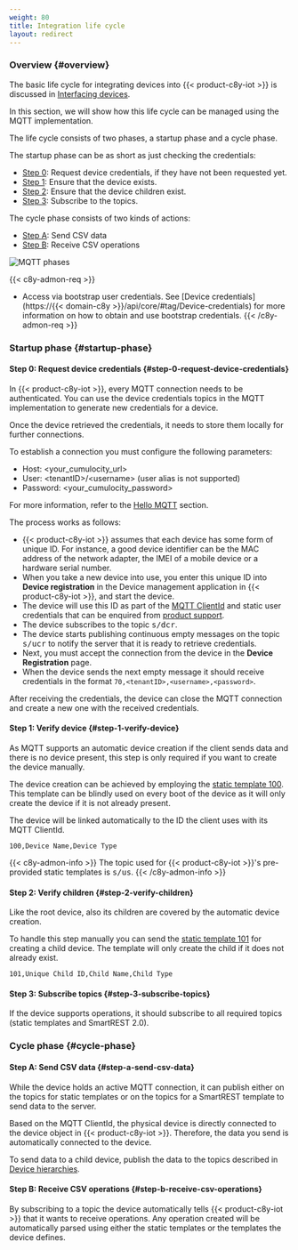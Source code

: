 ```yaml
---
weight: 80
title: Integration life cycle
layout: redirect
---
```


### Overview {#overview}

The basic life cycle for integrating devices into {{< product-c8y-iot >}} is discussed in [Interfacing devices](/concepts/interfacing-devices).

In this section, we will show how this life cycle can be managed using the MQTT implementation.

The life cycle consists of two phases, a startup phase and a cycle phase.

The startup phase can be as short as just checking the credentials:

* [Step 0](#step-0-request-device-credentials): Request device credentials, if they have not been requested yet.
* [Step 1](#step-1-verify-device): Ensure that the device exists.
* [Step 2](#step-2-verify-children): Ensure that the device children exist.
* [Step 3](#step-3-subscribe-topics): Subscribe to the topics.

The cycle phase consists of two kinds of actions:

* [Step A](#step-a-send-csv-data): Send CSV data
* [Step B](#step-b-receive-csv-operations): Receive CSV operations

![MQTT phases](/images/mqtt/mqttDeviceIntegration.png)

{{< c8y-admon-req >}}
* Access via bootstrap user credentials. See [Device credentials](https://{{< domain-c8y >}}/api/core/#tag/Device-credentials) for more information on how to obtain and use bootstrap credentials.
{{< /c8y-admon-req >}}


### Startup phase {#startup-phase}

#### Step 0: Request device credentials {#step-0-request-device-credentials}

In {{< product-c8y-iot >}}, every MQTT connection needs to be authenticated. You can use the device credentials topics in the MQTT implementation to generate new credentials for a device.

Once the device retrieved the credentials, it needs to store them locally for further connections.

To establish a connection you must configure the following parameters:

- Host: &lt;your&#95;cumulocity_url>
- User: &lt;tenantID>/&lt;username> (user alias is not supported)
- Password: &lt;your&#95;cumulocity_password>

For more information, refer to the [Hello MQTT](/device-integration/mqtt-examples/#hello-mqtt) section.

The process works as follows:

* {{< product-c8y-iot >}} assumes that each device has some form of unique ID. For instance, a good device identifier can be the MAC address of the network adapter, the IMEI of a mobile device or a hardware serial number.
* When you take a new device into use, you enter this unique ID into **Device registration** in the Device management application in {{< product-c8y-iot >}}, and start the device.
* The device will use this ID as part of the [MQTT ClientId](/device-integration/mqtt#mqtt-clientid) and static user credentials that can be enquired from [product support](/additional-resources/contacting-support/).
* The device subscribes to the topic <kbd>s/dcr</kbd>.
* The device starts publishing continuous empty messages on the topic <kbd>s/ucr</kbd> to notify the server that it is ready to retrieve credentials.
* Next, you must accept the connection from the device in the **Device Registration** page.
* When the device sends the next empty message it should receive credentials in the format `70,<tenantID>,<username>,<password>`.

After receiving the credentials, the device can close the MQTT connection and create a new one with the received credentials.

#### Step 1: Verify device {#step-1-verify-device}

As MQTT supports an automatic device creation if the client sends data and there is no device present, this step is only required if you want to create the device manually.

The device creation can be achieved by employing the [static template 100](/smartrest/mqtt-static-templates/#100). This template can be blindly used on every boot of the device as it will only create the device if it is not already present.

The device will be linked automatically to the ID the client uses with its MQTT ClientId.

```text
100,Device Name,Device Type
```
{{< c8y-admon-info >}}
The topic used for {{< product-c8y-iot >}}'s pre-provided static templates is <kbd>s/us</kbd>.
{{< /c8y-admon-info >}}

#### Step 2: Verify children {#step-2-verify-children}

Like the root device, also its children are covered by the automatic device creation.

To handle this step manually you can send the [static template 101](/smartrest/mqtt-static-templates/#101) for creating a child device. The template will only create the child if it does not already exist.

```text
101,Unique Child ID,Child Name,Child Type
```

#### Step 3: Subscribe topics {#step-3-subscribe-topics}

If the device supports operations, it should subscribe to all required topics (static templates and SmartREST 2.0).

### Cycle phase {#cycle-phase}

#### Step A: Send CSV data {#step-a-send-csv-data}

While the device holds an active MQTT connection, it can publish either on the topics for static templates or on the topics for a SmartREST template to send data to the server.

Based on the MQTT ClientId, the physical device is directly connected to the device object in {{< product-c8y-iot >}}. Therefore, the data you send is automatically connected to the device.

To send data to a child device, publish the data to the topics described in [Device hierarchies](/device-integration/mqtt/#device-hierarchies).

#### Step B: Receive CSV operations {#step-b-receive-csv-operations}

By subscribing to a topic the device automatically tells {{< product-c8y-iot >}} that it wants to receive operations. Any operation created will be automatically parsed using either the static templates or the templates the device defines.
